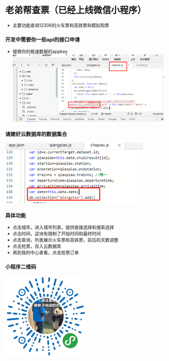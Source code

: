 # 老弟帮查票（已经上线微信小程序）
- 主要功能查询12306的火车票和高铁票和模拟购票
### 开发中需要你一些api的接口申请
- 替换你的极速数据的appkey 
![appkey](/pic/appkey.png)
### 请建好云数据库的数据集合
![db](./pic/db.jpg)
### 具体功能
- 点击城市，进入城市列表，提供直接选择和搜索选择
- 点击时间，这块有限制了开始时间和最终时间
- 点击查询，列表展示火车票和高铁票，前后的天数调整
- 点击抢票，存入云数据库
- 再到我的中心查看，点击抢票订单
### 小程序二维码
![老弟帮查票](./pic/brothercode.jpg)